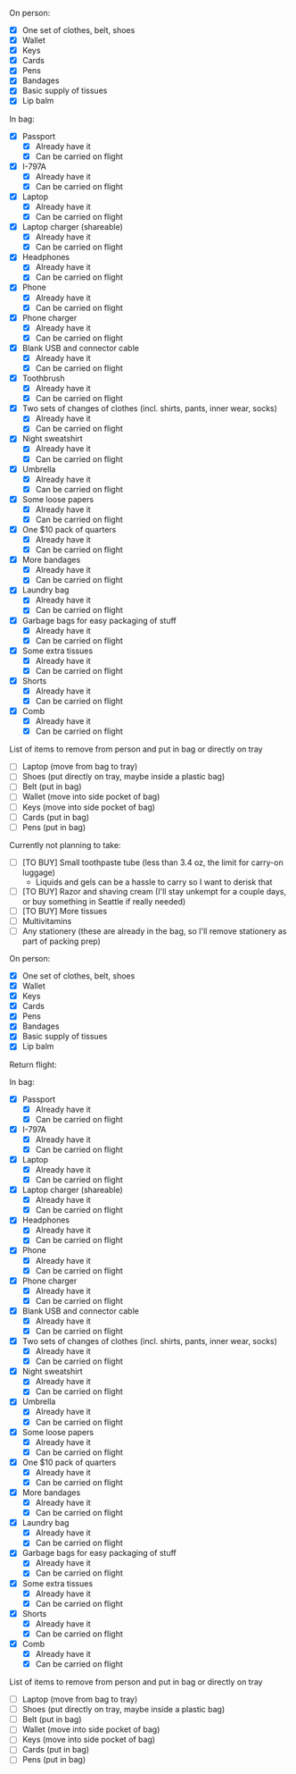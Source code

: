 On person:

- [x] One set of clothes, belt, shoes
- [x] Wallet
- [x] Keys
- [x] Cards
- [x] Pens
- [x] Bandages
- [x] Basic supply of tissues
- [x] Lip balm

In bag:

- [x] Passport
  - [x] Already have it
  - [x] Can be carried on flight
- [x] I-797A
  - [x] Already have it
  - [x] Can be carried on flight
- [x] Laptop
  - [x] Already have it
  - [x] Can be carried on flight
- [x] Laptop charger (shareable)
  - [x] Already have it
  - [x] Can be carried on flight
- [x] Headphones
  - [x] Already have it
  - [x] Can be carried on flight
- [x] Phone
  - [x] Already have it
  - [x] Can be carried on flight
- [x] Phone charger
  - [x] Already have it
  - [x] Can be carried on flight
- [x] Blank USB and connector cable
  - [x] Already have it
  - [x] Can be carried on flight
- [x] Toothbrush
  - [x] Already have it
  - [x] Can be carried on flight
- [x] Two sets of changes of clothes (incl. shirts, pants, inner wear, socks)
  - [x] Already have it
  - [x] Can be carried on flight
- [x] Night sweatshirt
  - [x] Already have it
  - [x] Can be carried on flight
- [x] Umbrella
  - [x] Already have it
  - [x] Can be carried on flight
- [x] Some loose papers
  - [x] Already have it
  - [x] Can be carried on flight
- [x] One $10 pack of quarters
  - [x] Already have it
  - [x] Can be carried on flight
- [x] More bandages
  - [x] Already have it
  - [x] Can be carried on flight
- [x] Laundry bag
  - [x] Already have it
  - [x] Can be carried on flight
- [x] Garbage bags for easy packaging of stuff
  - [x] Already have it
  - [x] Can be carried on flight
- [x] Some extra tissues
  - [x] Already have it
  - [x] Can be carried on flight
- [x] Shorts
  - [x] Already have it
  - [x] Can be carried on flight
- [x] Comb
  - [x] Already have it
  - [x] Can be carried on flight

List of items to remove from person and put in bag or directly on tray

- [ ] Laptop (move from bag to tray)
- [ ] Shoes (put directly on tray, maybe inside a plastic bag)
- [ ] Belt (put in bag)
- [ ] Wallet (move into side pocket of bag)
- [ ] Keys (move into side pocket of bag)
- [ ] Cards (put in bag)
- [ ] Pens (put in bag)

Currently not planning to take:

- [ ] [TO BUY] Small toothpaste tube (less than 3.4 oz, the limit for carry-on luggage)
  - Liquids and gels can be a hassle to carry so I want to derisk that
- [ ] [TO BUY] Razor and shaving cream (I'll stay unkempt for a couple days, or buy something in Seattle if really needed)
- [ ] [TO BUY] More tissues
- [ ] Multivitamins
- [ ] Any stationery (these are already in the bag, so I'll remove stationery as part of packing prep)

On person:

- [x] One set of clothes, belt, shoes
- [x] Wallet
- [x] Keys
- [x] Cards
- [x] Pens
- [x] Bandages
- [x] Basic supply of tissues
- [x] Lip balm

Return flight:

In bag:

- [x] Passport
  - [x] Already have it
  - [x] Can be carried on flight
- [x] I-797A
  - [x] Already have it
  - [x] Can be carried on flight
- [x] Laptop
  - [x] Already have it
  - [x] Can be carried on flight
- [x] Laptop charger (shareable)
  - [x] Already have it
  - [x] Can be carried on flight
- [x] Headphones
  - [x] Already have it
  - [x] Can be carried on flight
- [x] Phone
  - [x] Already have it
  - [x] Can be carried on flight
- [x] Phone charger
  - [x] Already have it
  - [x] Can be carried on flight
- [x] Blank USB and connector cable
  - [x] Already have it
  - [x] Can be carried on flight
- [x] Two sets of changes of clothes (incl. shirts, pants, inner wear, socks)
  - [x] Already have it
  - [x] Can be carried on flight
- [x] Night sweatshirt
  - [x] Already have it
  - [x] Can be carried on flight
- [x] Umbrella
  - [x] Already have it
  - [x] Can be carried on flight
- [x] Some loose papers
  - [x] Already have it
  - [x] Can be carried on flight
- [x] One $10 pack of quarters
  - [x] Already have it
  - [x] Can be carried on flight
- [x] More bandages
  - [x] Already have it
  - [x] Can be carried on flight
- [x] Laundry bag
  - [x] Already have it
  - [x] Can be carried on flight
- [x] Garbage bags for easy packaging of stuff
  - [x] Already have it
  - [x] Can be carried on flight
- [x] Some extra tissues
  - [x] Already have it
  - [x] Can be carried on flight
- [x] Shorts
  - [x] Already have it
  - [x] Can be carried on flight
- [x] Comb
  - [x] Already have it
  - [x] Can be carried on flight

List of items to remove from person and put in bag or directly on tray

- [ ] Laptop (move from bag to tray)
- [ ] Shoes (put directly on tray, maybe inside a plastic bag)
- [ ] Belt (put in bag)
- [ ] Wallet (move into side pocket of bag)
- [ ] Keys (move into side pocket of bag)
- [ ] Cards (put in bag)
- [ ] Pens (put in bag)

